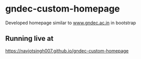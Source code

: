 # gndec-custom-homepage
Developed homepage similar to www.gndec.ac.in in bootstrap

## Running live at
https://navjotsingh007.github.io/gndec-custom-homepage
